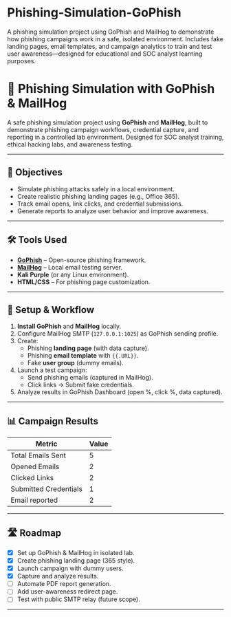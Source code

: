 # Phishing-Simulation-GoPhish
A phishing simulation project using GoPhish and MailHog to demonstrate how phishing campaigns work in a safe, isolated environment. Includes fake landing pages, email templates, and campaign analytics to train and test user awareness—designed for educational and SOC analyst learning purposes.
# 🎯 Phishing Simulation with GoPhish & MailHog  

A safe phishing simulation project using **GoPhish** and **MailHog**, built to demonstrate phishing campaign workflows, credential capture, and reporting in a controlled lab environment. Designed for SOC analyst training, ethical hacking labs, and awareness testing.

---

## 📌 Objectives
- Simulate phishing attacks safely in a local environment.
- Create realistic phishing landing pages (e.g., Office 365).
- Track email opens, link clicks, and credential submissions.
- Generate reports to analyze user behavior and improve awareness.

---

## 🛠 Tools Used
- **[GoPhish](https://github.com/gophish/gophish)** – Open-source phishing framework.
- **[MailHog](https://github.com/mailhog/MailHog)** – Local email testing server.
- **Kali Purple** (or any Linux environment).
- **HTML/CSS** – For phishing page customization.

---

## 🔧 Setup & Workflow
1. **Install GoPhish** and **MailHog** locally.  
2. Configure MailHog SMTP (`127.0.0.1:1025`) as GoPhish sending profile.  
3. Create:
   - Phishing **landing page** (with data capture).
   - Phishing **email template** with `{{.URL}}`.
   - Fake **user group** (dummy emails).
4. Launch a test campaign:
   - Send phishing emails (captured in MailHog).
   - Click links → Submit fake credentials.
5. Analyze results in GoPhish Dashboard (open %, click %, data captured).  

---

## 📊 Campaign Results

| Metric                | Value        |
|---------------------- |------------- |
| Total Emails Sent     | 5            |
| Opened Emails         | 2            |
| Clicked Links         | 2            |
| Submitted Credentials | 1            |
| Email reported        | 2            |


---


## 🛣 Roadmap
- [x] Set up GoPhish & MailHog in isolated lab.
- [x] Create phishing landing page (365 style).
- [x] Launch campaign with dummy users.
- [x] Capture and analyze results.
- [ ] Automate PDF report generation.
- [ ] Add user-awareness redirect page.
- [ ] Test with public SMTP relay (future scope).

---

